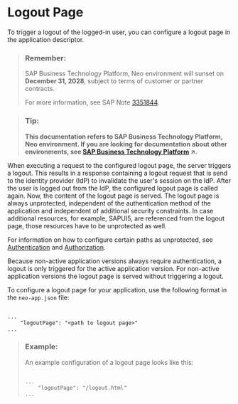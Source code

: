 <!-- loio0c5ca8eb95214869bd1e8c5880f4b1b5 -->

# Logout Page

To trigger a logout of the logged-in user, you can configure a logout page in the application descriptor.

> ### Remember:  
> SAP Business Technology Platform, Neo environment will sunset on **December 31, 2028**, subject to terms of customer or partner contracts.
> 
> For more information, see SAP Note [3351844](https://me.sap.com/notes/3351844).

> ### Tip:  
> **This documentation refers to SAP Business Technology Platform, Neo environment. If you are looking for documentation about other environments, see [SAP Business Technology Platform](https://help.sap.com/viewer/65de2977205c403bbc107264b8eccf4b/Cloud/en-US/6a2c1ab5a31b4ed9a2ce17a5329e1dd8.html "SAP Business Technology Platform (SAP BTP) is an integrated offering comprised of the following technology portfolios: application development; process automation; integration; data, analytics, and enterprise planning; artificial intelligence. The platform offers users the ability to turn data into business value, compose end-to-end business processes, connect entire IT landscapes, and personalize, build and extend SAP applications. This reduces the overall total cost of ownership maintaining SAP landscapes and third-party software across end-to-end business processes.") :arrow_upper_right:.**

When executing a request to the configured logout page, the server triggers a logout. This results in a response containing a logout request that is send to the identity provider \(IdP\) to invalidate the user's session on the IdP. After the user is logged out from the IdP, the configured logout page is called again. Now, the content of the logout page is served. The logout page is always unprotected, independent of the authentication method of the application and independent of additional security constraints. In case additional resources, for example, SAPUI5, are referenced from the logout page, those resources have to be unprotected as well.

For information on how to configure certain paths as unprotected, see [Authentication](authentication-de16793.md) and [Authorization](authorization-a139548.md).

Because non-active application versions always require authentication, a logout is only triggered for the active application version. For non-active application versions the logout page is served without triggering a logout.

To configure a logout page for your application, use the following format in the `neo-app.json` file:

```

...
    "logoutPage": "<path to logout page>"
...

```

> ### Example:  
> An example configuration of a logout page looks like this:
> 
> ```
> 
> ...
>     "logoutPage": "/logout.html"
> ...
> 
> ```

